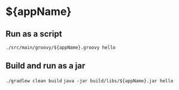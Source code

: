 # ${appName}

## Run as a script

`./src/main/groovy/${appName}.groovy hello`

## Build and run as a jar

`./gradlew clean build`
`java -jar build/libs/${appName}.jar hello`
